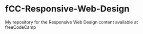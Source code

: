 # fCC-Responsive-Web-Design
My repository for the Responsive Web Design content available at freeCodeCamp
